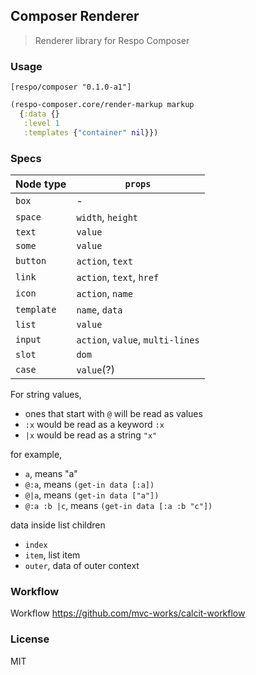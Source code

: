 
Composer Renderer
----

> Renderer library for Respo Composer

### Usage

```edn
[respo/composer "0.1.0-a1"]
```

```clojure
(respo-composer.core/render-markup markup
  {:data {}
   :level 1
   :templates {"container" nil}})
```

### Specs

Node type | `props`
--- | ---
`box` | -
`space` | `width`, `height`
`text` | `value`
`some` | `value`
`button` | `action`, `text`
`link` | `action`, `text`, `href`
`icon` | `action`, `name`
`template` | `name`, `data`
`list` | `value`
`input` |  `action`, `value`, `multi-lines`
`slot` | `dom`
`case` | `value`(?)

For string values,

* ones that start with `@` will be read as values
* `:x` would be read as a keyword `:x`
* `|x` would be read as a string `"x"`

for example,

* `a`, means "a"
* `@:a`, means `(get-in data [:a])`
* `@|a`, means `(get-in data ["a"])`
* `@:a :b |c`, means `(get-in data [:a :b "c"])`

data inside list children

* `index`
* `item`, list item
* `outer`, data of outer context

### Workflow

Workflow https://github.com/mvc-works/calcit-workflow

### License

MIT

